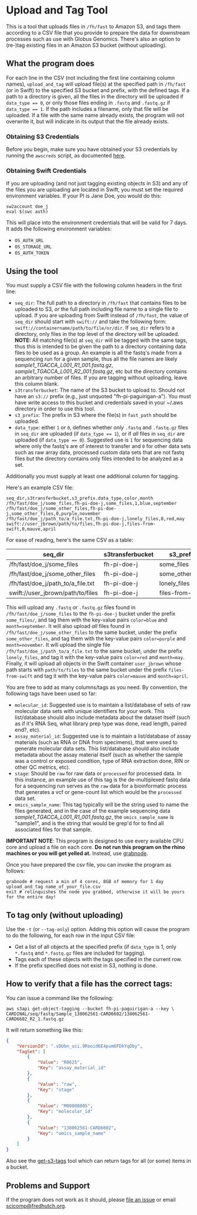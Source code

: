 # Upload and Tag Tool

This is a tool that uploads files in `/fh/fast` to Amazon S3, and tags them
according to a CSV file that you provide to prepare the data for downstream processes such as use with Globus Genomics. There's also an option to (re-)tag existing files
in an Amazon S3 bucket (without uploading).


## What the program does

For each line in the CSV (not including the first line containing column names), `upload_and_tag` will upload file(s) at the specified path in `/fh/fast`
(or in Swift) to the specified S3 bucket and prefix, with the defined tags.  If a path to a directory is given, all the files in the directory will be uploaded if `data_type == 0`, or only those files ending in `.fastq` and `.fastq.gz` if `data_type == 1`.  If the path includes a filename, only that file will be uploaded. If a file with the same name already exists, the program will not overwrite
it, but will indicate in its output that the file already exists.

### Obtaining S3 Credentials

Before you begin, make sure you have obtained your S3 credentials
by running the `awscreds` script, as documented
[here](http://sciwiki.fredhutch.org/computing/access_overview/#getting-aws-s3-credentials).

### Obtaining Swift Credentials

If you are uploading (and not just tagging existing objects in S3) 
and any of the files you are uploading are located in Swift, you must
set the required environment variables. If your PI is Jane Doe, you would 
do this:

```
sw2account doe_j
eval $(swc auth)
```

This will place into the environment credentials that will be valid for
7 days. It adds the following environment variables:

* `OS_AUTH_URL`
* `OS_STORAGE_URL`
* `OS_AUTH_TOKEN`




## Using the tool

You must supply a CSV file with the following column headers in the first line:

* `seq_dir`: The full path to a directory in `/fh/fast` that contains files to be
  uploaded to S3, *or* the full path including file name to a single file to upload.
  If you are uploading from Swift instead of `/fh/fast`, the value
  of `seq_dir` should start with `swift://` and take the following form: `swift://containername/path/to/file/or/dir`.
  If `seq_dir` refers to a directory, only files in the top level of the directory
  will be uploaded. **NOTE:** All matching file(s) at `seq_dir` will be tagged with the same tags, thus this is intended to be given the path to a directory containing data files to be used as a group.  An example is all the fastq's made from a sequencing run for a given sample, thus all the file names are likely *sample1_TGACCA_L001_R1_001.fastq.gz*, *sample1_TGACCA_L001_R2_001.fastq.gz*, etc but the directory contains an arbitrary number of files.  If you are tagging without uploading, leave this column blank.
* `s3transferbucket`: The name of the S3 bucket to upload to. Should
  not have an `s3://` prefix (e.g., just unquoted "fh-pi-paguirigan-a"). You must have write access to this bucket and credentials saved in your ~/.aws directory in order
  to use this tool.
* `s3_prefix`: The prefix in S3 where the file(s) in `fast_path` should be uploaded.
* `data_type`: either `1` or `0`, defines whether *only* `.fastq` and `.fastq.gz` files in `seq_dir` are uploaded (if `data_type == 1`), or if *all* files in `seq_dir` are uploaded (if `data_type == 0`).  Suggested use is `1` for sequencing data where only the fastq's are of interest to transfer and `0` for other data sets such as raw array data, processed custom data sets that are not fastq files but the directory contains only files intended to be analyzed as a set.

Additionally you must supply at least one additional column 
for tagging. 

Here's an example CSV file:

```csv
seq_dir,s3transferbucket,s3_prefix.data_type,color,month
/fh/fast/doe_j/some_files,fh-pi-doe-j,some_files,1,blue,september
/fh/fast/doe_j/some_other_files,fh-pi-doe-j,some_other_files,0,purple,november
/fh/fast/doe_j/path_to/a_file.txt,fh-pi-doe-j,lonely_files,0,red,may
swift://user_jbrown/path/to/files,fh-pi-doe-j,files-from-swift,0,mauve,april
```

For ease of reading, here's the same CSV as a table:



| seq_dir  | s3transferbucket   | s3_prefix  | data_type  | color  | month  |
|---|---|---|---|---|---|
| /fh/fast/doe_j/some_files   | fh-pi-doe-j   | some_files   | 1  | blue  | september   |
| /fh/fast/doe_j/some_other_files  | fh-pi-doe-j   | some_other_files   | 0  | purple  | november  |
|/fh/fast/doe_j/path_to/a_file.txt|fh-pi-doe-j|lonely_files|0|red|may
|swift://user_jbrown/path/to/files|fh-pi-doe-j|files-from-swift|0|mauve|april|


This will upload any `.fastq` or `.fastq.gz` files found
in `/fh/fast/doe_j/some_files` to the `fh-pi-doe-j` bucket
under the prefix `some_files/`, and tag them with the key-value
pairs `color=blue` and `month=september`. 
It will also upload *all* files found in `/fh/fast/doe_j/some_other_files` to the same bucket, under the
prefix `some_other_files`, and tag them with the key-value pairs
`color=purple` and `month=november`.
It will upload the single file `/fh/fast/doe_j/path_to/a_file.txt` to the same bucket, under the prefix `lonely_files`, and tag it with the key-value pairs
`color=red` and `month=may`.
Finally, it will upload all objects in the Swift container `user_jbrown` 
whose path starts with `path/to/files` to the same bucket under the prefix 
`files-from-swift` and tag it with the key-value pairs
`color=mauve` and `month=april`.

You are free to add as many columns/tags as you need.
By convention, the following tags have been used so far:

* `molecular_id`:   Suggested use is to maintain a list/database of sets of raw molecular data sets with unique identifiers for your work.  This list/database should also include metadata about the dataset itself (such as if it's RNA Seq, what library prep type was done, read length, paired end?, etc).  
* `assay_material_id`:  Suggested use is to maintain a list/database of assay materials (such as RNA or DNA from specimens), that were used to generate molecular data sets. This list/database should also include metadata about the assay material itself (such as whether the sample was a control or exposed condition, type of RNA extraction done, RIN or other QC metrics, etc).  
* `stage`:  Should be `raw` for raw data or `processed` for processed data. In this instance, an example use of this tag is the de-multiplexed fastq data for a sequencing run serves as the `raw` data for a bioinformatic process that generates a vcf or gene-count list which would be the `processed` data set.  
* `omics_sample_name`: This tag typically will be the string used to name the files generated, and in the case of the example sequencing data *sample1_TGACCA_L001_R1_001.fastq.gz*, the `omics_sample_name` is "sample1", and is the string that would be grep'd for to find all associated files for that sample.

**IMPORTANT NOTE**: This program is designed to use every available CPU core
and upload a file on each core. **Do not run this program on the rhino
machines or you will get yelled at.** Instead, use
[grabnode](https://teams.fhcrc.org/sites/citwiki/SciComp/Pages/Grab%20Commands.aspx).

Once you have prepared the csv file, you can invoke the program as follows:

```
grabnode # request a min of 4 cores, 8GB of memory for 1 day
upload_and_tag name_of_your_file.csv
exit # relinquishes the node you grabbed, otherwise it will be yours for the entire day!
```

## To tag only (without uploading)

Use the `-t` (or `--tag-only`) option. Adding this option will cause the program
to do the following, for each row in the input CSV file:

* Get a list of all objects at the specified prefix (if `data_type` is 1,
  only `*.fastq` and `*.fastq.gz` files are included for tagging).
* Tags each of these objects with the tags specified in the current row.
* If the prefix specified does not exist in S3, nothing is done.  

## How to verify that a file has the correct tags:

You can issue a command like the following:

```
aws s3api get-object-tagging --bucket fh-pi-paguirigan-a --key \
CARDINAL/seq/fastq/Sample_138062561-CARD6602/138062561-CARD6602_R2_1.fastq.gz
```

It will return something like this:

```json
{
    "VersionId": ".sDUbn_uci.9Rooid6E4pum6FDkYqDby",
    "TagSet": [
        {
            "Value": "R0625",
            "Key": "assay_material_id"
        },
        {
            "Value": "raw",
            "Key": "stage"
        },
        {
            "Value": "M00000805",
            "Key": "molecular_id"
        },
        {
            "Value": "138062561-CARD6602",
            "Key": "omics_sample_name"
        }
    ]
}  
```

Also see the  [get-s3-tags](https://github.com/FredHutch/get-s3-tags) tool
which can return tags for all (or some) items in a bucket.


## Problems and Support

If the program does not work as it should, please
[file an issue](https://github.com/FredHutch/s3tagcrawler/issues/new)
or email [scicomp@fredhutch.org](mailto:scicomp@fredhutch.org).
